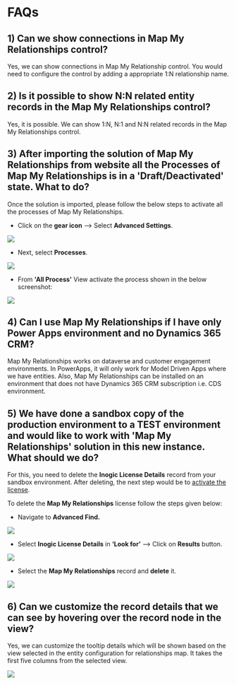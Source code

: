 # FAQs

## 1) Can we show connections in Map My Relationships control?

Yes, we can show connections in Map My Relationship control. You would need to configure the control by adding a appropriate 1:N relationship name.

## 2) Is it possible to show N:N related entity records in the Map My Relationships control?

Yes, it is possible. We can show 1:N, N:1 and N:N related records in the Map My Relationships control.

## 3) After importing the solution of Map My Relationships from  website all the Processes of Map My Relationships is in a 'Draft/Deactivated' state. What to do?

Once the solution is imported, please follow the below steps to activate all the processes of Map My Relationships.

* Click on the **gear icon** --> Select **Advanced Settings**.&#x20;

![](../.gitbook/assets/A4D\_1.png)

* Next, select **Processes**.

![](../.gitbook/assets/A4D\_2.png)

* From **'All Process'** View activate the process shown in the below screenshot:

![](../.gitbook/assets/MMR\_1.png)

## 4) Can I use Map My Relationships if I have only Power Apps environment and no Dynamics 365 CRM?

Map My Relationships works on dataverse and customer engagement environments. In PowerApps, it will only work for Model Driven Apps where we have entities. Also, Map My Relationships can be installed on an environment that does not have Dynamics 365 CRM subscription i.e. CDS environment.

## 5) We have done a sandbox copy of the production environment to a TEST environment and would like to work with 'Map My Relationships' solution in this new instance. What should we do?

For this, you need to delete the **Inogic License Details** record from your sandbox environment. After deleting, the next step would be to [activate the license](https://docs.inogic.com/map-my-relationships/getting-started/license-activation).

To delete the **Map My Relationships** license follow the steps given below:

* Navigate to **Advanced Find.**

![](<../.gitbook/assets/FAQ\_1 (2).png>)

* Select **Inogic License Details** in **‘Look for’** --> Click on **Results** button.

![](<../.gitbook/assets/FAQ\_2 (1).png>)

* Select the **Map My Relationships** record and **delete** it.

![](<../.gitbook/assets/FAQ\_1 (3).png>)

## 6) Can we customize the record details that we can see by hovering over the record node in the view?

Yes, we can customize the tooltip details which will be shown based on the view selected in the entity configuration for relationships map. It takes the first five columns from the selected view.

![](<../.gitbook/assets/MMR FAQ\_6.png>)
